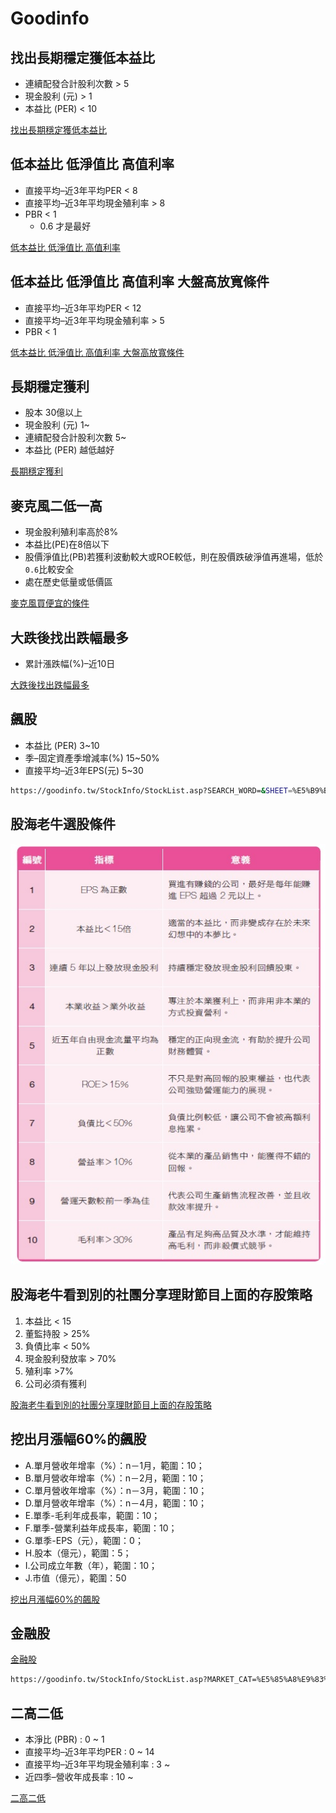 # Goodinfo

## 找出長期穩定獲低本益比
- 連續配發合計股利次數 > 5
- 現金股利 (元) > 1
- 本益比 (PER) < 10

[找出長期穩定獲低本益比](https://goodinfo.tw/StockInfo/StockList.asp?SEARCH_WORD=&SHEET=%E4%BA%A4%E6%98%93%E7%8B%80%E6%B3%81&SHEET2=%E6%97%A5&MARKET_CAT=%E8%87%AA%E8%A8%82%E7%AF%A9%E9%81%B8&INDUSTRY_CAT=%E6%88%91%E7%9A%84%E6%A2%9D%E4%BB%B6&STOCK_CODE=&RANK=0&RPT_TIME=%E6%9C%80%E6%96%B0%E8%B3%87%E6%96%99&FILTER_SHEET=%E4%BA%A4%E6%98%93%E7%8B%80%E6%B3%81&FILTER_MARKET=%E4%B8%8A%E5%B8%82%2F%E4%B8%8A%E6%AB%83&FILTER_ITEM0=%E6%9C%AC%E7%9B%8A%E6%AF%94+%28PER%29&FILTER_VAL_S0=&FILTER_VAL_E0=10&FILTER_VAL_CHK0=&FILTER_ITEM1=%E7%8F%BE%E9%87%91%E8%82%A1%E5%88%A9+%28%E5%85%83%29&FILTER_VAL_S1=1&FILTER_VAL_E1=&FILTER_VAL_CHK1=&FILTER_ITEM2=%E9%80%A3%E7%BA%8C%E9%85%8D%E7%99%BC%E5%90%88%E8%A8%88%E8%82%A1%E5%88%A9%E6%AC%A1%E6%95%B8&FILTER_VAL_S2=5&FILTER_VAL_E2=&FILTER_VAL_CHK2=&FILTER_ITEM3=&FILTER_VAL_S3=&FILTER_VAL_E3=&FILTER_VAL_CHK3=&FILTER_ITEM4=&FILTER_VAL_S4=&FILTER_VAL_E4=&FILTER_VAL_CHK4=&FILTER_ITEM5=&FILTER_VAL_S5=&FILTER_VAL_E5=&FILTER_VAL_CHK5=&FILTER_ITEM6=&FILTER_VAL_S6=&FILTER_VAL_E6=&FILTER_VAL_CHK6=&FILTER_ITEM7=&FILTER_VAL_S7=&FILTER_VAL_E7=&FILTER_VAL_CHK7=&FILTER_ITEM8=&FILTER_VAL_S8=&FILTER_VAL_E8=&FILTER_VAL_CHK8=&FILTER_ITEM9=&FILTER_VAL_S9=&FILTER_VAL_E9=&FILTER_VAL_CHK9=&FILTER_ITEM10=&FILTER_VAL_S10=&FILTER_VAL_E10=&FILTER_VAL_CHK10=&FILTER_ITEM11=&FILTER_VAL_S11=&FILTER_VAL_E11=&FILTER_VAL_CHK11=&FILTER_RULE0=&FILTER_RULE_CHK0=&FILTER_RULE1=&FILTER_RULE_CHK1=&FILTER_RULE2=&FILTER_RULE_CHK2=&FILTER_RULE3=&FILTER_RULE_CHK3=&FILTER_RULE4=&FILTER_RULE_CHK4=&FILTER_RULE5=&FILTER_RULE_CHK5=&FILTER_RANK0=&FILTER_RANK1=&FILTER_RANK2=&MY_FILTER_RULE_NM=%E7%A9%A9%E5%81%A5%5F%E6%9C%AC%E7%9B%8A%E6%AF%94%EF%BC%8B%E8%82%A1%E5%88%A9%E6%AC%A1%E6%95%B8)

## 低本益比 低淨值比 高值利率
- 直接平均–近3年平均PER < 8
- 直接平均–近3年平均現金殖利率 > 8
- PBR < 1     
    - 0.6 才是最好

[低本益比 低淨值比 高值利率](https://goodinfo.tw/StockInfo/StockList.asp?SEARCH_WORD=&SHEET=%E5%B9%B4%E7%8D%B2%E5%88%A9%E8%83%BD%E5%8A%9B&SHEET2=%E7%8D%B2%E5%88%A9%E8%83%BD%E5%8A%9B&MARKET_CAT=%E8%87%AA%E8%A8%82%E7%AF%A9%E9%81%B8&INDUSTRY_CAT=%E6%88%91%E7%9A%84%E6%A2%9D%E4%BB%B6&STOCK_CODE=&RANK=0&RPT_TIME=%E6%9C%80%E6%96%B0%E8%B3%87%E6%96%99&FILTER_SHEET=%E5%B9%B4%E7%8D%B2%E5%88%A9%E8%83%BD%E5%8A%9B&FILTER_MARKET=%E4%B8%8A%E5%B8%82%2F%E4%B8%8A%E6%AB%83&FILTER_ITEM0=%E6%9C%AC%E6%B7%A8%E6%AF%94+%28PBR%29&FILTER_VAL_S0=0&FILTER_VAL_E0=1&FILTER_VAL_CHK0=&FILTER_ITEM1=%E7%9B%B4%E6%8E%A5%E5%B9%B3%E5%9D%87%E2%80%93%E8%BF%913%E5%B9%B4%E5%B9%B3%E5%9D%87PER&FILTER_VAL_S1=0&FILTER_VAL_E1=8&FILTER_VAL_CHK1=&FILTER_ITEM2=%E7%9B%B4%E6%8E%A5%E5%B9%B3%E5%9D%87%E2%80%93%E8%BF%913%E5%B9%B4%E5%B9%B3%E5%9D%87%E7%8F%BE%E9%87%91%E6%AE%96%E5%88%A9%E7%8E%87&FILTER_VAL_S2=8&FILTER_VAL_E2=100&FILTER_VAL_CHK2=&FILTER_ITEM3=&FILTER_VAL_S3=&FILTER_VAL_E3=&FILTER_VAL_CHK3=&FILTER_ITEM4=&FILTER_VAL_S4=&FILTER_VAL_E4=&FILTER_VAL_CHK4=&FILTER_ITEM5=&FILTER_VAL_S5=&FILTER_VAL_E5=&FILTER_VAL_CHK5=&FILTER_ITEM6=&FILTER_VAL_S6=&FILTER_VAL_E6=&FILTER_VAL_CHK6=&FILTER_ITEM7=&FILTER_VAL_S7=&FILTER_VAL_E7=&FILTER_VAL_CHK7=&FILTER_ITEM8=&FILTER_VAL_S8=&FILTER_VAL_E8=&FILTER_VAL_CHK8=&FILTER_ITEM9=&FILTER_VAL_S9=&FILTER_VAL_E9=&FILTER_VAL_CHK9=&FILTER_ITEM10=&FILTER_VAL_S10=&FILTER_VAL_E10=&FILTER_VAL_CHK10=&FILTER_ITEM11=&FILTER_VAL_S11=&FILTER_VAL_E11=&FILTER_VAL_CHK11=&FILTER_RULE0=&FILTER_RULE_CHK0=&FILTER_RULE1=&FILTER_RULE_CHK1=&FILTER_RULE2=&FILTER_RULE_CHK2=&FILTER_RULE3=&FILTER_RULE_CHK3=&FILTER_RULE4=&FILTER_RULE_CHK4=&FILTER_RULE5=&FILTER_RULE_CHK5=&FILTER_RANK0=&FILTER_RANK1=&FILTER_RANK2=&MY_FILTER_RULE_NM=PER%5FPBR%E4%BD%8E%5F%E5%80%BC%E5%88%A9%E7%8E%87%E9%AB%98)


## 低本益比 低淨值比 高值利率  大盤高放寬條件
- 直接平均–近3年平均PER < 12
- 直接平均–近3年平均現金殖利率 > 5
- PBR < 1     

[低本益比 低淨值比 高值利率  大盤高放寬條件](https://goodinfo.tw/StockInfo/StockList.asp?SEARCH_WORD=&SHEET=%E5%B9%B4%E7%8D%B2%E5%88%A9%E8%83%BD%E5%8A%9B&SHEET2=%E7%8D%B2%E5%88%A9%E8%83%BD%E5%8A%9B&MARKET_CAT=%E8%87%AA%E8%A8%82%E7%AF%A9%E9%81%B8&INDUSTRY_CAT=%E6%88%91%E7%9A%84%E6%A2%9D%E4%BB%B6&STOCK_CODE=&RANK=0&RPT_TIME=%E6%9C%80%E6%96%B0%E8%B3%87%E6%96%99&FILTER_SHEET=%E5%B9%B4%E7%8D%B2%E5%88%A9%E8%83%BD%E5%8A%9B&FILTER_MARKET=%E4%B8%8A%E5%B8%82%2F%E4%B8%8A%E6%AB%83&FILTER_ITEM0=%E6%9C%AC%E6%B7%A8%E6%AF%94+%28PBR%29&FILTER_VAL_S0=0&FILTER_VAL_E0=1&FILTER_VAL_CHK0=&FILTER_ITEM1=%E7%9B%B4%E6%8E%A5%E5%B9%B3%E5%9D%87%E2%80%93%E8%BF%913%E5%B9%B4%E5%B9%B3%E5%9D%87PER&FILTER_VAL_S1=0&FILTER_VAL_E1=12&FILTER_VAL_CHK1=&FILTER_ITEM2=%E7%9B%B4%E6%8E%A5%E5%B9%B3%E5%9D%87%E2%80%93%E8%BF%913%E5%B9%B4%E5%B9%B3%E5%9D%87%E7%8F%BE%E9%87%91%E6%AE%96%E5%88%A9%E7%8E%87&FILTER_VAL_S2=5&FILTER_VAL_E2=100&FILTER_VAL_CHK2=&FILTER_ITEM3=&FILTER_VAL_S3=&FILTER_VAL_E3=&FILTER_VAL_CHK3=&FILTER_ITEM4=&FILTER_VAL_S4=&FILTER_VAL_E4=&FILTER_VAL_CHK4=&FILTER_ITEM5=&FILTER_VAL_S5=&FILTER_VAL_E5=&FILTER_VAL_CHK5=&FILTER_ITEM6=&FILTER_VAL_S6=&FILTER_VAL_E6=&FILTER_VAL_CHK6=&FILTER_ITEM7=&FILTER_VAL_S7=&FILTER_VAL_E7=&FILTER_VAL_CHK7=&FILTER_ITEM8=&FILTER_VAL_S8=&FILTER_VAL_E8=&FILTER_VAL_CHK8=&FILTER_ITEM9=&FILTER_VAL_S9=&FILTER_VAL_E9=&FILTER_VAL_CHK9=&FILTER_ITEM10=&FILTER_VAL_S10=&FILTER_VAL_E10=&FILTER_VAL_CHK10=&FILTER_ITEM11=&FILTER_VAL_S11=&FILTER_VAL_E11=&FILTER_VAL_CHK11=&FILTER_RULE0=&FILTER_RULE_CHK0=&FILTER_RULE1=&FILTER_RULE_CHK1=&FILTER_RULE2=&FILTER_RULE_CHK2=&FILTER_RULE3=&FILTER_RULE_CHK3=&FILTER_RULE4=&FILTER_RULE_CHK4=&FILTER_RULE5=&FILTER_RULE_CHK5=&FILTER_RANK0=&FILTER_RANK1=&FILTER_RANK2=&MY_FILTER_RULE_NM=PER%5FPBR%E4%BD%8E%5F%E5%80%BC%E5%88%A9%E7%8E%87%E9%AB%98%E6%94%BE%E5%AF%AC)


## 長期穩定獲利
- 股本 30億以上
- 現金股利 (元) 1~ 
- 連續配發合計股利次數 5~
- 本益比 (PER) 越低越好


[長期穩定獲利](https://goodinfo.tw/StockInfo/StockList.asp?MARKET_CAT=%E8%87%AA%E8%A8%82%E7%AF%A9%E9%81%B8&INDUSTRY_CAT=%E6%88%91%E7%9A%84%E6%A2%9D%E4%BB%B6&FL_ITEM0=%E8%82%A1%E6%9C%AC+%28%E5%84%84%E5%85%83%29&FL_VAL_S0=30&FL_VAL_E0=&FL_ITEM1=%E7%8F%BE%E9%87%91%E8%82%A1%E5%88%A9+%28%E5%85%83%29&FL_VAL_S1=1&FL_VAL_E1=&FL_ITEM2=%E9%80%A3%E7%BA%8C%E9%85%8D%E7%99%BC%E5%90%88%E8%A8%88%E8%82%A1%E5%88%A9%E6%AC%A1%E6%95%B8&FL_VAL_S2=5&FL_VAL_E2=&FL_ITEM3=%E6%9C%AC%E7%9B%8A%E6%AF%94+%28PER%29&FL_VAL_S3=&FL_VAL_E3=15&FL_ITEM4=&FL_VAL_S4=&FL_VAL_E4=&FL_ITEM5=&FL_VAL_S5=&FL_VAL_E5=&FL_ITEM6=&FL_VAL_S6=&FL_VAL_E6=&FL_ITEM7=&FL_VAL_S7=&FL_VAL_E7=&FL_ITEM8=&FL_VAL_S8=&FL_VAL_E8=&FL_ITEM9=&FL_VAL_S9=&FL_VAL_E9=&FL_ITEM10=&FL_VAL_S10=&FL_VAL_E10=&FL_ITEM11=&FL_VAL_S11=&FL_VAL_E11=&FL_RULE0=&FL_RULE1=&FL_RULE2=&FL_RULE3=&FL_RULE4=&FL_RULE5=&FL_RANK0=&FL_RANK1=&FL_RANK2=&FL_RANK3=&FL_RANK4=&FL_RANK5=&FL_FD0=&FL_FD1=&FL_FD2=&FL_FD3=&FL_FD4=&FL_FD5=&FL_SHEET=%E5%B9%B4%E7%8D%B2%E5%88%A9%E8%83%BD%E5%8A%9B&FL_SHEET2=%E7%8D%B2%E5%88%A9%E8%83%BD%E5%8A%9B&FL_MARKET=%E4%B8%8A%E5%B8%82%2F%E4%B8%8A%E6%AB%83&FL_QRY=%E6%9F%A5++%E8%A9%A2)


## 麥克風二低一高

- 現金股利殖利率高於8%
- 本益比(PE)在8倍以下
- 股價淨值比(PB)若獲利波動較大或ROE較低，則在股價跌破淨值再進場，低於`0.6`比較安全
- 處在歷史低量或低價區

[麥克風買便宜的條件](https://goodinfo.tw/StockInfo/StockList.asp?MARKET_CAT=%E8%87%AA%E8%A8%82%E7%AF%A9%E9%81%B8&INDUSTRY_CAT=%E6%88%91%E7%9A%84%E6%A2%9D%E4%BB%B6&FILTER_ITEM0=%E6%9C%AC%E6%B7%A8%E6%AF%94+%28PBR%29&FILTER_VAL_S0=0&FILTER_VAL_E0=1&FILTER_ITEM1=%E7%9B%B4%E6%8E%A5%E5%B9%B3%E5%9D%87%E2%80%93%E8%BF%913%E5%B9%B4%E5%B9%B3%E5%9D%87%E7%8F%BE%E9%87%91%E6%AE%96%E5%88%A9%E7%8E%87&FILTER_VAL_S1=5&FILTER_VAL_E1=20&FILTER_ITEM2=%E7%9B%B4%E6%8E%A5%E5%B9%B3%E5%9D%87%E2%80%93%E8%BF%913%E5%B9%B4%E5%B9%B3%E5%9D%87PER&FILTER_VAL_S2=0&FILTER_VAL_E2=8&FILTER_ITEM3=---%E8%AB%8B%E9%81%B8%E6%93%87%E9%81%8E%E6%BF%BE%E6%A2%9D%E4%BB%B6---&FILTER_VAL_S3=&FILTER_VAL_E3=&FILTER_ITEM4=---%E8%AB%8B%E9%81%B8%E6%93%87%E9%81%8E%E6%BF%BE%E6%A2%9D%E4%BB%B6---&FILTER_VAL_S4=&FILTER_VAL_E4=&FILTER_ITEM5=---%E8%AB%8B%E9%81%B8%E6%93%87%E9%81%8E%E6%BF%BE%E6%A2%9D%E4%BB%B6---&FILTER_VAL_S5=&FILTER_VAL_E5=&FILTER_ITEM6=---%E8%AB%8B%E9%81%B8%E6%93%87%E9%81%8E%E6%BF%BE%E6%A2%9D%E4%BB%B6---&FILTER_VAL_S6=&FILTER_VAL_E6=&FILTER_ITEM7=---%E8%AB%8B%E9%81%B8%E6%93%87%E9%81%8E%E6%BF%BE%E6%A2%9D%E4%BB%B6---&FILTER_VAL_S7=&FILTER_VAL_E7=&FILTER_ITEM8=---%E8%AB%8B%E9%81%B8%E6%93%87%E9%81%8E%E6%BF%BE%E6%A2%9D%E4%BB%B6---&FILTER_VAL_S8=&FILTER_VAL_E8=&FILTER_ITEM9=---%E8%AB%8B%E9%81%B8%E6%93%87%E9%81%8E%E6%BF%BE%E6%A2%9D%E4%BB%B6---&FILTER_VAL_S9=&FILTER_VAL_E9=&FILTER_ITEM10=---%E8%AB%8B%E9%81%B8%E6%93%87%E9%81%8E%E6%BF%BE%E6%A2%9D%E4%BB%B6---&FILTER_VAL_S10=&FILTER_VAL_E10=&FILTER_ITEM11=---%E8%AB%8B%E9%81%B8%E6%93%87%E9%81%8E%E6%BF%BE%E6%A2%9D%E4%BB%B6---&FILTER_VAL_S11=&FILTER_VAL_E11=&FILTER_RULE0=---%E8%AB%8B%E6%8C%87%E5%AE%9A%E9%81%B8%E8%82%A1%E6%A2%9D%E4%BB%B6---&FILTER_RULE1=---%E8%AB%8B%E6%8C%87%E5%AE%9A%E9%81%B8%E8%82%A1%E6%A2%9D%E4%BB%B6---&FILTER_RULE2=---%E8%AB%8B%E6%8C%87%E5%AE%9A%E9%81%B8%E8%82%A1%E6%A2%9D%E4%BB%B6---&FILTER_RULE3=---%E8%AB%8B%E6%8C%87%E5%AE%9A%E9%81%B8%E8%82%A1%E6%A2%9D%E4%BB%B6---&FILTER_RULE4=---%E8%AB%8B%E6%8C%87%E5%AE%9A%E9%81%B8%E8%82%A1%E6%A2%9D%E4%BB%B6---&FILTER_RULE5=---%E8%AB%8B%E6%8C%87%E5%AE%9A%E9%81%B8%E8%82%A1%E6%A2%9D%E4%BB%B6---&FILTER_RANK0=---%E8%AB%8B%E6%8C%87%E5%AE%9A%E6%8E%92%E5%90%8D%E6%A2%9D%E4%BB%B6---&FILTER_RANK1=---%E8%AB%8B%E6%8C%87%E5%AE%9A%E6%8E%92%E5%90%8D%E6%A2%9D%E4%BB%B6---&FILTER_RANK2=---%E8%AB%8B%E6%8C%87%E5%AE%9A%E6%8E%92%E5%90%8D%E6%A2%9D%E4%BB%B6---&FILTER_SHEET=%E5%B9%B4%E7%8D%B2%E5%88%A9%E8%83%BD%E5%8A%9B&FILTER_SHEET2=%E7%8D%B2%E5%88%A9%E8%83%BD%E5%8A%9B&FILTER_MARKET=%E4%B8%8A%E5%B8%82%2F%E4%B8%8A%E6%AB%83&FILTER_QUERY=%E6%9F%A5++%E8%A9%A2)


## 大跌後找出跌幅最多 

- 累計漲跌幅(%)–近10日

[大跌後找出跌幅最多](https://goodinfo.tw/StockInfo/StockList.asp?MARKET_CAT=%E8%87%AA%E8%A8%82%E7%AF%A9%E9%81%B8&INDUSTRY_CAT=%E6%88%91%E7%9A%84%E6%A2%9D%E4%BB%B6&FILTER_ITEM0=%E7%B4%AF%E8%A8%88%E6%BC%B2%E8%B7%8C%E5%B9%85%28%25%29%E2%80%93%E8%BF%9110%E6%97%A5&FILTER_VAL_S0=-50&FILTER_VAL_E0=-10&FILTER_ITEM1=---%E8%AB%8B%E9%81%B8%E6%93%87%E9%81%8E%E6%BF%BE%E6%A2%9D%E4%BB%B6---&FILTER_VAL_S1=&FILTER_VAL_E1=&FILTER_ITEM2=---%E8%AB%8B%E9%81%B8%E6%93%87%E9%81%8E%E6%BF%BE%E6%A2%9D%E4%BB%B6---&FILTER_VAL_S2=&FILTER_VAL_E2=&FILTER_ITEM3=---%E8%AB%8B%E9%81%B8%E6%93%87%E9%81%8E%E6%BF%BE%E6%A2%9D%E4%BB%B6---&FILTER_VAL_S3=&FILTER_VAL_E3=&FILTER_ITEM4=---%E8%AB%8B%E9%81%B8%E6%93%87%E9%81%8E%E6%BF%BE%E6%A2%9D%E4%BB%B6---&FILTER_VAL_S4=&FILTER_VAL_E4=&FILTER_ITEM5=---%E8%AB%8B%E9%81%B8%E6%93%87%E9%81%8E%E6%BF%BE%E6%A2%9D%E4%BB%B6---&FILTER_VAL_S5=&FILTER_VAL_E5=&FILTER_ITEM6=---%E8%AB%8B%E9%81%B8%E6%93%87%E9%81%8E%E6%BF%BE%E6%A2%9D%E4%BB%B6---&FILTER_VAL_S6=&FILTER_VAL_E6=&FILTER_ITEM7=---%E8%AB%8B%E9%81%B8%E6%93%87%E9%81%8E%E6%BF%BE%E6%A2%9D%E4%BB%B6---&FILTER_VAL_S7=&FILTER_VAL_E7=&FILTER_ITEM8=---%E8%AB%8B%E9%81%B8%E6%93%87%E9%81%8E%E6%BF%BE%E6%A2%9D%E4%BB%B6---&FILTER_VAL_S8=&FILTER_VAL_E8=&FILTER_ITEM9=---%E8%AB%8B%E9%81%B8%E6%93%87%E9%81%8E%E6%BF%BE%E6%A2%9D%E4%BB%B6---&FILTER_VAL_S9=&FILTER_VAL_E9=&FILTER_ITEM10=---%E8%AB%8B%E9%81%B8%E6%93%87%E9%81%8E%E6%BF%BE%E6%A2%9D%E4%BB%B6---&FILTER_VAL_S10=&FILTER_VAL_E10=&FILTER_ITEM11=---%E8%AB%8B%E9%81%B8%E6%93%87%E9%81%8E%E6%BF%BE%E6%A2%9D%E4%BB%B6---&FILTER_VAL_S11=&FILTER_VAL_E11=&FILTER_RULE0=---%E8%AB%8B%E6%8C%87%E5%AE%9A%E9%81%B8%E8%82%A1%E6%A2%9D%E4%BB%B6---&FILTER_RULE1=---%E8%AB%8B%E6%8C%87%E5%AE%9A%E9%81%B8%E8%82%A1%E6%A2%9D%E4%BB%B6---&FILTER_RULE2=---%E8%AB%8B%E6%8C%87%E5%AE%9A%E9%81%B8%E8%82%A1%E6%A2%9D%E4%BB%B6---&FILTER_RULE3=---%E8%AB%8B%E6%8C%87%E5%AE%9A%E9%81%B8%E8%82%A1%E6%A2%9D%E4%BB%B6---&FILTER_RULE4=---%E8%AB%8B%E6%8C%87%E5%AE%9A%E9%81%B8%E8%82%A1%E6%A2%9D%E4%BB%B6---&FILTER_RULE5=---%E8%AB%8B%E6%8C%87%E5%AE%9A%E9%81%B8%E8%82%A1%E6%A2%9D%E4%BB%B6---&FILTER_RANK0=---%E8%AB%8B%E6%8C%87%E5%AE%9A%E6%8E%92%E5%90%8D%E6%A2%9D%E4%BB%B6---&FILTER_RANK1=---%E8%AB%8B%E6%8C%87%E5%AE%9A%E6%8E%92%E5%90%8D%E6%A2%9D%E4%BB%B6---&FILTER_RANK2=---%E8%AB%8B%E6%8C%87%E5%AE%9A%E6%8E%92%E5%90%8D%E6%A2%9D%E4%BB%B6---&FILTER_SHEET=%E5%B9%B4%E7%8D%B2%E5%88%A9%E8%83%BD%E5%8A%9B&FILTER_SHEET2=%E7%8D%B2%E5%88%A9%E8%83%BD%E5%8A%9B&FILTER_MARKET=%E4%B8%8A%E5%B8%82%2F%E4%B8%8A%E6%AB%83&FILTER_QUERY=%E6%9F%A5++%E8%A9%A2)


## 飆股

- 本益比 (PER) 3~10
- 季–固定資產季增減率(%) 15~50%
- 直接平均–近3年EPS(元)  5~30

```sh
https://goodinfo.tw/StockInfo/StockList.asp?SEARCH_WORD=&SHEET=%E5%B9%B4%E7%8D%B2%E5%88%A9%E8%83%BD%E5%8A%9B&SHEET2=%E7%8D%B2%E5%88%A9%E8%83%BD%E5%8A%9B&MARKET_CAT=%E8%87%AA%E8%A8%82%E7%AF%A9%E9%81%B8&INDUSTRY_CAT=%E6%88%91%E7%9A%84%E6%A2%9D%E4%BB%B6&STOCK_CODE=&RANK=0&RPT_TIME=%E6%9C%80%E6%96%B0%E8%B3%87%E6%96%99&FILTER_SHEET=%E5%B9%B4%E7%8D%B2%E5%88%A9%E8%83%BD%E5%8A%9B&FILTER_MARKET=%E4%B8%8A%E5%B8%82%2F%E4%B8%8A%E6%AB%83&FILTER_ITEM0=%E6%9C%AC%E7%9B%8A%E6%AF%94+%28PER%29&FILTER_VAL_S0=3&FILTER_VAL_E0=10&FILTER_VAL_CHK0=&FILTER_ITEM1=%E5%AD%A3%E2%80%93%E5%9B%BA%E5%AE%9A%E8%B3%87%E7%94%A2%E5%AD%A3%E5%A2%9E%E6%B8%9B%E7%8E%87%28%25%29&FILTER_VAL_S1=15&FILTER_VAL_E1=50&FILTER_VAL_CHK1=&FILTER_ITEM2=%E7%9B%B4%E6%8E%A5%E5%B9%B3%E5%9D%87%E2%80%93%E8%BF%913%E5%B9%B4EPS%28%E5%85%83%29&FILTER_VAL_S2=5&FILTER_VAL_E2=30&FILTER_VAL_CHK2=&FILTER_ITEM3=&FILTER_VAL_S3=&FILTER_VAL_E3=&FILTER_VAL_CHK3=&FILTER_ITEM4=&FILTER_VAL_S4=&FILTER_VAL_E4=&FILTER_VAL_CHK4=&FILTER_ITEM5=&FILTER_VAL_S5=&FILTER_VAL_E5=&FILTER_VAL_CHK5=&FILTER_ITEM6=&FILTER_VAL_S6=&FILTER_VAL_E6=&FILTER_VAL_CHK6=&FILTER_ITEM7=&FILTER_VAL_S7=&FILTER_VAL_E7=&FILTER_VAL_CHK7=&FILTER_ITEM8=&FILTER_VAL_S8=&FILTER_VAL_E8=&FILTER_VAL_CHK8=&FILTER_ITEM9=&FILTER_VAL_S9=&FILTER_VAL_E9=&FILTER_VAL_CHK9=&FILTER_ITEM10=&FILTER_VAL_S10=&FILTER_VAL_E10=&FILTER_VAL_CHK10=&FILTER_ITEM11=&FILTER_VAL_S11=&FILTER_VAL_E11=&FILTER_VAL_CHK11=&FILTER_RULE0=&FILTER_RULE_CHK0=&FILTER_RULE1=&FILTER_RULE_CHK1=&FILTER_RULE2=&FILTER_RULE_CHK2=&FILTER_RULE3=&FILTER_RULE_CHK3=&FILTER_RULE4=&FILTER_RULE_CHK4=&FILTER_RULE5=&FILTER_RULE_CHK5=&FILTER_RANK0=&FILTER_RANK1=&FILTER_RANK2=&MY_FILTER_RULE_NM=%E9%A3%86%E8%82%A1%5F%E4%BD%8E%E6%9C%AC%E7%9B%8A%E6%AF%94
```

## 股海老牛選股條件

![股海老牛選股條件](./images/20190723092900873.jpg)

[](https://goodinfo.tw/StockInfo/StockList.asp?MARKET_CAT=%E8%87%AA%E8%A8%82%E7%AF%A9%E9%81%B8&INDUSTRY_CAT=%E6%88%91%E7%9A%84%E6%A2%9D%E4%BB%B6&FILTER_ITEM0=%E5%B9%B4%E5%BA%A6%E2%80%93ROE%28%25%29&FILTER_VAL_S0=15&FILTER_VAL_E0=100&FILTER_ITEM1=%E6%9C%AC%E7%9B%8A%E6%AF%94+%28PER%29&FILTER_VAL_S1=1&FILTER_VAL_E1=15&FILTER_ITEM2=%E9%80%A3%E7%BA%8C%E9%85%8D%E7%99%BC%E7%8F%BE%E9%87%91%E8%82%A1%E5%88%A9%E6%AC%A1%E6%95%B8&FILTER_VAL_S2=5&FILTER_VAL_E2=20&FILTER_ITEM3=%E5%B9%B4%E2%80%93%E8%B2%A0%E5%82%B5%E7%B8%BD%E9%A1%8D%E4%BD%94%E7%B8%BD%E8%B3%87%E7%94%A2%28%25%29&FILTER_VAL_S3=0&FILTER_VAL_E3=49&FILTER_ITEM4=%E5%B9%B4%E5%BA%A6%E2%80%93%E6%AF%9B%E5%88%A9%E7%8E%87%28%25%29&FILTER_VAL_S4=31&FILTER_VAL_E4=100&FILTER_ITEM5=%E5%B9%B4%E5%BA%A6%E2%80%93%E7%87%9F%E6%A5%AD%E5%88%A9%E7%9B%8A%E7%8E%87%28%25%29&FILTER_VAL_S5=10&FILTER_VAL_E5=100&FILTER_ITEM6=%E8%BF%91%E5%9B%9B%E5%AD%A3%E2%80%93EPS%28%E5%85%83%29&FILTER_VAL_S6=1&FILTER_VAL_E6=100&FILTER_ITEM7=---%E8%AB%8B%E9%81%B8%E6%93%87%E9%81%8E%E6%BF%BE%E6%A2%9D%E4%BB%B6---&FILTER_VAL_S7=&FILTER_VAL_E7=&FILTER_ITEM8=---%E8%AB%8B%E9%81%B8%E6%93%87%E9%81%8E%E6%BF%BE%E6%A2%9D%E4%BB%B6---&FILTER_VAL_S8=&FILTER_VAL_E8=&FILTER_ITEM9=---%E8%AB%8B%E9%81%B8%E6%93%87%E9%81%8E%E6%BF%BE%E6%A2%9D%E4%BB%B6---&FILTER_VAL_S9=&FILTER_VAL_E9=&FILTER_ITEM10=---%E8%AB%8B%E9%81%B8%E6%93%87%E9%81%8E%E6%BF%BE%E6%A2%9D%E4%BB%B6---&FILTER_VAL_S10=&FILTER_VAL_E10=&FILTER_ITEM11=---%E8%AB%8B%E9%81%B8%E6%93%87%E9%81%8E%E6%BF%BE%E6%A2%9D%E4%BB%B6---&FILTER_VAL_S11=&FILTER_VAL_E11=&FILTER_RULE0=---%E8%AB%8B%E6%8C%87%E5%AE%9A%E9%81%B8%E8%82%A1%E6%A2%9D%E4%BB%B6---&FILTER_RULE1=---%E8%AB%8B%E6%8C%87%E5%AE%9A%E9%81%B8%E8%82%A1%E6%A2%9D%E4%BB%B6---&FILTER_RULE2=---%E8%AB%8B%E6%8C%87%E5%AE%9A%E9%81%B8%E8%82%A1%E6%A2%9D%E4%BB%B6---&FILTER_RULE3=---%E8%AB%8B%E6%8C%87%E5%AE%9A%E9%81%B8%E8%82%A1%E6%A2%9D%E4%BB%B6---&FILTER_RULE4=---%E8%AB%8B%E6%8C%87%E5%AE%9A%E9%81%B8%E8%82%A1%E6%A2%9D%E4%BB%B6---&FILTER_RULE5=---%E8%AB%8B%E6%8C%87%E5%AE%9A%E9%81%B8%E8%82%A1%E6%A2%9D%E4%BB%B6---&FILTER_RANK0=---%E8%AB%8B%E6%8C%87%E5%AE%9A%E6%8E%92%E5%90%8D%E6%A2%9D%E4%BB%B6---&FILTER_RANK1=---%E8%AB%8B%E6%8C%87%E5%AE%9A%E6%8E%92%E5%90%8D%E6%A2%9D%E4%BB%B6---&FILTER_RANK2=---%E8%AB%8B%E6%8C%87%E5%AE%9A%E6%8E%92%E5%90%8D%E6%A2%9D%E4%BB%B6---&FILTER_SHEET=%E5%B9%B4%E7%8D%B2%E5%88%A9%E8%83%BD%E5%8A%9B&FILTER_SHEET2=%E7%8D%B2%E5%88%A9%E8%83%BD%E5%8A%9B&FILTER_MARKET=%E4%B8%8A%E5%B8%82%2F%E4%B8%8A%E6%AB%83&FILTER_QUERY=%E6%9F%A5++%E8%A9%A2)

## 股海老牛看到別的社團分享理財節目上面的存股策略

1. 本益比 < 15
2. 董監持股 > 25%
3. 負債比率 < 50%
4. 現金股利發放率 > 70%
5. 殖利率 >7%
6. 公司必須有獲利

[股海老牛看到別的社團分享理財節目上面的存股策略](https://goodinfo.tw/StockInfo/StockList.asp?MARKET_CAT=%E8%87%AA%E8%A8%82%E7%AF%A9%E9%81%B8&INDUSTRY_CAT=%E6%88%91%E7%9A%84%E6%A2%9D%E4%BB%B6&FILTER_ITEM0=%E6%9C%AC%E7%9B%8A%E6%AF%94+(PER)&FILTER_VAL_S0=&FILTER_VAL_E0=15&FILTER_ITEM1=%E8%91%A3%E7%9B%A3%E6%8C%81%E8%82%A1(%25)%E2%80%93%E5%85%A8%E9%AB%94&FILTER_VAL_S1=25&FILTER_VAL_E1=&FILTER_ITEM2=%E5%B9%B4%E2%80%93%E8%B2%A0%E5%82%B5%E7%B8%BD%E9%A1%8D%E4%BD%94%E7%B8%BD%E8%B3%87%E7%94%A2(%25)&FILTER_VAL_S2=&FILTER_VAL_E2=50&FILTER_ITEM3=%E7%9B%88%E9%A4%98%E9%85%8D%E6%81%AF%E7%8E%87+(%25)&FILTER_VAL_S3=70&FILTER_VAL_E3=&FILTER_ITEM4=%E5%90%88%E8%A8%88%E6%AE%96%E5%88%A9%E7%8E%87+(%25)&FILTER_VAL_S4=7&FILTER_VAL_E4=&FILTER_ITEM5=%E5%96%AE%E5%AD%A3%E2%80%93EPS(%E5%85%83)&FILTER_VAL_S5=0&FILTER_VAL_E5=&FILTER_ITEM6=---%E8%AB%8B%E9%81%B8%E6%93%87%E9%81%8E%E6%BF%BE%E6%A2%9D%E4%BB%B6---&FILTER_VAL_S6=&FILTER_VAL_E6=&FILTER_ITEM7=---%E8%AB%8B%E9%81%B8%E6%93%87%E9%81%8E%E6%BF%BE%E6%A2%9D%E4%BB%B6---&FILTER_VAL_S7=&FILTER_VAL_E7=&FILTER_ITEM8=---%E8%AB%8B%E9%81%B8%E6%93%87%E9%81%8E%E6%BF%BE%E6%A2%9D%E4%BB%B6---&FILTER_VAL_S8=&FILTER_VAL_E8=&FILTER_RULE0=---%E8%AB%8B%E6%8C%87%E5%AE%9A%E9%81%B8%E8%82%A1%E6%A2%9D%E4%BB%B6---&FILTER_RULE1=---%E8%AB%8B%E6%8C%87%E5%AE%9A%E9%81%B8%E8%82%A1%E6%A2%9D%E4%BB%B6---&FILTER_RULE2=---%E8%AB%8B%E6%8C%87%E5%AE%9A%E9%81%B8%E8%82%A1%E6%A2%9D%E4%BB%B6---&FILTER_RULE3=---%E8%AB%8B%E6%8C%87%E5%AE%9A%E9%81%B8%E8%82%A1%E6%A2%9D%E4%BB%B6---&FILTER_RULE4=---%E8%AB%8B%E6%8C%87%E5%AE%9A%E9%81%B8%E8%82%A1%E6%A2%9D%E4%BB%B6---&FILTER_RULE5=---%E8%AB%8B%E6%8C%87%E5%AE%9A%E9%81%B8%E8%82%A1%E6%A2%9D%E4%BB%B6---&FILTER_RANK0=---%E8%AB%8B%E6%8C%87%E5%AE%9A%E6%8E%92%E5%90%8D%E6%A2%9D%E4%BB%B6---&FILTER_RANK1=---%E8%AB%8B%E6%8C%87%E5%AE%9A%E6%8E%92%E5%90%8D%E6%A2%9D%E4%BB%B6---&FILTER_RANK2=---%E8%AB%8B%E6%8C%87%E5%AE%9A%E6%8E%92%E5%90%8D%E6%A2%9D%E4%BB%B6---&FILTER_SHEET=%E5%B9%B4%E7%8D%B2%E5%88%A9%E8%83%BD%E5%8A%9B&FILTER_SHEET2=%E7%8D%B2%E5%88%A9%E8%83%BD%E5%8A%9B&FILTER_MARKET=%E4%B8%8A%E5%B8%82/%E4%B8%8A%E6%AB%83&FILTER_QUERY=%E6%9F%A5++%E8%A9%A2)




## 挖出月漲幅60%的飆股
- A.單月營收年增率（%）：n－1月，範圍：10；
- B.單月營收年增率（%）：n－2月，範圍：10；
- C.單月營收年增率（%）：n－3月，範圍：10；
- D.單月營收年增率（%）：n－4月，範圍：10；
- E.單季-毛利年成長率，範圍：10；
- F.單季-營業利益年成長率，範圍：10；
- G.單季-EPS（元），範圍：0；
- H.股本（億元），範圍：5；
- I.公司成立年數（年），範圍：10；
- J.市值（億元），範圍：50

[挖出月漲幅60%的飆股](https://goodinfo.tw/StockInfo/StockList.asp?SEARCH_WORD=&SHEET=%E5%B9%B4%E7%8D%B2%E5%88%A9%E8%83%BD%E5%8A%9B&SHEET2=%E7%8D%B2%E5%88%A9%E8%83%BD%E5%8A%9B&MARKET_CAT=%E8%87%AA%E8%A8%82%E7%AF%A9%E9%81%B8&INDUSTRY_CAT=%E6%88%91%E7%9A%84%E6%A2%9D%E4%BB%B6&STOCK_CODE=&RANK=0&RPT_TIME=%E6%9C%80%E6%96%B0%E8%B3%87%E6%96%99&FILTER_SHEET=%E5%B9%B4%E7%8D%B2%E5%88%A9%E8%83%BD%E5%8A%9B&FILTER_MARKET=%E4%B8%8A%E5%B8%82%2F%E4%B8%8A%E6%AB%83&FILTER_ITEM0=%E5%96%AE%E6%9C%88%E7%87%9F%E6%94%B6%E5%B9%B4%E5%A2%9E%E7%8E%87%28%25%29%E2%80%93n%2D1%E6%9C%88&FILTER_VAL_S0=10&FILTER_VAL_E0=&FILTER_VAL_CHK0=&FILTER_ITEM1=%E5%96%AE%E6%9C%88%E7%87%9F%E6%94%B6%E5%B9%B4%E5%A2%9E%E7%8E%87%28%25%29%E2%80%93n%2D2%E6%9C%88&FILTER_VAL_S1=10&FILTER_VAL_E1=&FILTER_VAL_CHK1=&FILTER_ITEM2=%E5%96%AE%E6%9C%88%E7%87%9F%E6%94%B6%E5%B9%B4%E5%A2%9E%E7%8E%87%28%25%29%E2%80%93n%2D3%E6%9C%88&FILTER_VAL_S2=10&FILTER_VAL_E2=&FILTER_VAL_CHK2=&FILTER_ITEM3=%E5%96%AE%E6%9C%88%E7%87%9F%E6%94%B6%E5%B9%B4%E5%A2%9E%E7%8E%87%28%25%29%E2%80%93n%2D4%E6%9C%88&FILTER_VAL_S3=10&FILTER_VAL_E3=&FILTER_VAL_CHK3=&FILTER_ITEM4=%E5%96%AE%E5%AD%A3%E2%80%93%E6%AF%9B%E5%88%A9%E5%B9%B4%E6%88%90%E9%95%B7%E7%8E%87&FILTER_VAL_S4=10&FILTER_VAL_E4=&FILTER_VAL_CHK4=&FILTER_ITEM5=%E5%96%AE%E5%AD%A3%E2%80%93%E7%87%9F%E6%A5%AD%E5%88%A9%E7%9B%8A%E5%B9%B4%E6%88%90%E9%95%B7%E7%8E%87&FILTER_VAL_S5=10&FILTER_VAL_E5=&FILTER_VAL_CHK5=&FILTER_ITEM6=%E5%96%AE%E5%AD%A3%E2%80%93EPS%28%E5%85%83%29&FILTER_VAL_S6=0&FILTER_VAL_E6=&FILTER_VAL_CHK6=&FILTER_ITEM7=%E8%82%A1%E6%9C%AC+%28%E5%84%84%E5%85%83%29&FILTER_VAL_S7=5&FILTER_VAL_E7=&FILTER_VAL_CHK7=&FILTER_ITEM8=%E5%85%AC%E5%8F%B8%E6%88%90%E7%AB%8B%E5%B9%B4%E6%95%B8+%28%E5%B9%B4%29&FILTER_VAL_S8=10&FILTER_VAL_E8=&FILTER_VAL_CHK8=&FILTER_ITEM9=%E5%B8%82%E5%80%BC+%28%E5%84%84%E5%85%83%29&FILTER_VAL_S9=50&FILTER_VAL_E9=&FILTER_VAL_CHK9=&FILTER_ITEM10=&FILTER_VAL_S10=&FILTER_VAL_E10=&FILTER_VAL_CHK10=&FILTER_ITEM11=&FILTER_VAL_S11=&FILTER_VAL_E11=&FILTER_VAL_CHK11=&FILTER_RULE0=&FILTER_RULE_CHK0=&FILTER_RULE1=&FILTER_RULE_CHK1=&FILTER_RULE2=&FILTER_RULE_CHK2=&FILTER_RULE3=&FILTER_RULE_CHK3=&FILTER_RULE4=&FILTER_RULE_CHK4=&FILTER_RULE5=&FILTER_RULE_CHK5=&FILTER_RANK0=&FILTER_RANK1=&FILTER_RANK2=&MY_FILTER_RULE_NM=%E6%9C%88%E6%BC%B2%E5%B9%8560%25%E7%9A%84%E9%A3%86%E8%82%A1)



## 金融股

[金融股](https://goodinfo.tw/StockInfo/StockList.asp?MARKET_CAT=%E5%85%A8%E9%83%A8&INDUSTRY_CAT=%E9%87%91%E6%8E%A7%E6%A5%AD&SHEET=%E4%BA%A4%E6%98%93%E7%8B%80%E6%B3%81&SHEET2=%E6%97%A5&RPT_TIME=%E6%9C%80%E6%96%B0%E8%B3%87%E6%96%99)

```sh
https://goodinfo.tw/StockInfo/StockList.asp?MARKET_CAT=%E5%85%A8%E9%83%A8&INDUSTRY_CAT=%E9%87%91%E6%8E%A7%E6%A5%AD&SHEET=%E4%BA%A4%E6%98%93%E7%8B%80%E6%B3%81&SHEET2=%E6%97%A5&RPT_TIME=%E6%9C%80%E6%96%B0%E8%B3%87%E6%96%99
```


## 二高二低
- 本淨比 (PBR) : 0 ~ 1
- 直接平均–近3年平均PER : 0 ~ 14
- 直接平均–近3年平均現金殖利率 : 3 ~
- 近四季–營收年成長率 : 10 ~

[二高二低](https://goodinfo.tw/StockInfo/StockList.asp?SEARCH_WORD=&SHEET=%E5%B9%B4%E7%8D%B2%E5%88%A9%E8%83%BD%E5%8A%9B&SHEET2=%E7%8D%B2%E5%88%A9%E8%83%BD%E5%8A%9B&MARKET_CAT=%E8%87%AA%E8%A8%82%E7%AF%A9%E9%81%B8&INDUSTRY_CAT=%E6%88%91%E7%9A%84%E6%A2%9D%E4%BB%B6&STOCK_CODE=&RANK=0&RPT_TIME=%E6%9C%80%E6%96%B0%E8%B3%87%E6%96%99&FILTER_SHEET=%E5%B9%B4%E7%8D%B2%E5%88%A9%E8%83%BD%E5%8A%9B&FILTER_MARKET=%E4%B8%8A%E5%B8%82%2F%E4%B8%8A%E6%AB%83&FILTER_ITEM0=%E6%9C%AC%E6%B7%A8%E6%AF%94+%28PBR%29&FILTER_VAL_S0=0&FILTER_VAL_E0=1&FILTER_VAL_CHK0=&FILTER_ITEM1=%E7%9B%B4%E6%8E%A5%E5%B9%B3%E5%9D%87%E2%80%93%E8%BF%913%E5%B9%B4%E5%B9%B3%E5%9D%87PER&FILTER_VAL_S1=0&FILTER_VAL_E1=14&FILTER_VAL_CHK1=&FILTER_ITEM2=%E7%9B%B4%E6%8E%A5%E5%B9%B3%E5%9D%87%E2%80%93%E8%BF%913%E5%B9%B4%E5%B9%B3%E5%9D%87%E7%8F%BE%E9%87%91%E6%AE%96%E5%88%A9%E7%8E%87&FILTER_VAL_S2=3&FILTER_VAL_E2=&FILTER_VAL_CHK2=&FILTER_ITEM3=%E8%BF%91%E5%9B%9B%E5%AD%A3%E2%80%93%E7%87%9F%E6%94%B6%E5%B9%B4%E6%88%90%E9%95%B7%E7%8E%87&FILTER_VAL_S3=10&FILTER_VAL_E3=&FILTER_VAL_CHK3=&FILTER_ITEM4=&FILTER_VAL_S4=&FILTER_VAL_E4=&FILTER_VAL_CHK4=&FILTER_ITEM5=&FILTER_VAL_S5=&FILTER_VAL_E5=&FILTER_VAL_CHK5=&FILTER_ITEM6=&FILTER_VAL_S6=&FILTER_VAL_E6=&FILTER_VAL_CHK6=&FILTER_ITEM7=&FILTER_VAL_S7=&FILTER_VAL_E7=&FILTER_VAL_CHK7=&FILTER_ITEM8=&FILTER_VAL_S8=&FILTER_VAL_E8=&FILTER_VAL_CHK8=&FILTER_ITEM9=&FILTER_VAL_S9=&FILTER_VAL_E9=&FILTER_VAL_CHK9=&FILTER_ITEM10=&FILTER_VAL_S10=&FILTER_VAL_E10=&FILTER_VAL_CHK10=&FILTER_ITEM11=&FILTER_VAL_S11=&FILTER_VAL_E11=&FILTER_VAL_CHK11=&FILTER_RULE0=&FILTER_RULE_CHK0=&FILTER_RULE1=&FILTER_RULE_CHK1=&FILTER_RULE2=&FILTER_RULE_CHK2=&FILTER_RULE3=&FILTER_RULE_CHK3=&FILTER_RULE4=&FILTER_RULE_CHK4=&FILTER_RULE5=&FILTER_RULE_CHK5=&FILTER_RANK0=&FILTER_RANK1=&FILTER_RANK2=&MY_FILTER_RULE_NM=%E4%BA%8C%E9%AB%98%E4%BA%8C%E4%BD%8E)
